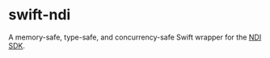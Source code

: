 # swift-ndi

A memory-safe, type-safe, and concurrency-safe Swift wrapper for the [NDI SDK](https://docs.ndi.video/all/developing-with-ndi/sdk).
